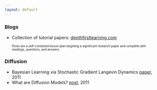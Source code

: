 ```yaml
---
layout: default
---
```


### Blogs
* Collection of tutorial papers: [depthfirstlearning.com](https://www.depthfirstlearning.com/) 

    <sub><sup>Posts are a self-contained lesson plan targeting a significant research paper and complete with readings, questions, and answers.</sup></sub>

### Diffusion
* Bayesian Learning via Stochastic Gradient Langevin Dynamics [paper](https://www.stats.ox.ac.uk/~teh/research/compstats/WelTeh2011a.pdf), 2011
* What are Diffusion Models? [post](https://lilianweng.github.io/posts/2021-07-11-diffusion-models/), 2011
